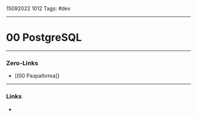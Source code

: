 15092022 1012
Tags: #dev

---
# 00 PostgreSQL

---
### Zero-Links
- [[00 Разработка]]

---
### Links
- 